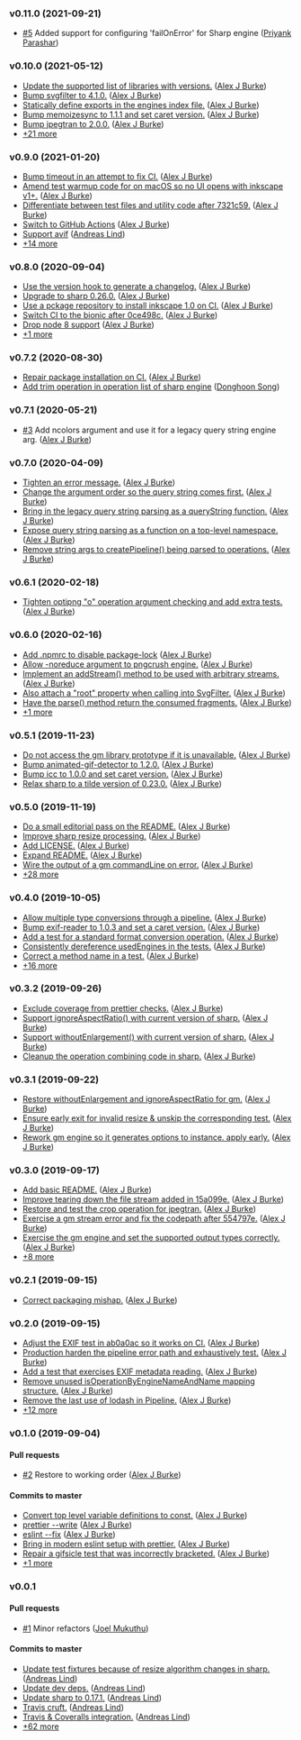 ### v0.11.0 (2021-09-21)

- [#5](https://github.com/papandreou/impro/pull/5) Added support for configuring 'failOnError' for Sharp engine ([Priyank Parashar](mailto:paras20xx@gmail.com))

### v0.10.0 (2021-05-12)

- [Update the supported list of libraries with versions.](https://github.com/papandreou/impro/commit/a685fe5162a94496adcc53956b95c5cda262175a) ([Alex J Burke](mailto:alex@alexjeffburke.com))
- [Bump svgfilter to 4.1.0.](https://github.com/papandreou/impro/commit/a664793ddd38d2141a73ba7d6e42fffd7141d181) ([Alex J Burke](mailto:alex@alexjeffburke.com))
- [Statically define exports in the engines index file.](https://github.com/papandreou/impro/commit/2fb6b001f142342818a3d4ef69babbd5879fdcaa) ([Alex J Burke](mailto:alex@alexjeffburke.com))
- [Bump memoizesync to 1.1.1 and set caret version.](https://github.com/papandreou/impro/commit/7c09e7cde3b9aed7d0b0a0f8bc5d3b37bd93ff13) ([Alex J Burke](mailto:alex@alexjeffburke.com))
- [Bump jpegtran to 2.0.0.](https://github.com/papandreou/impro/commit/e625663633de21d41b5eed14d141c425bfaeac4e) ([Alex J Burke](mailto:alex@alexjeffburke.com))
- [+21 more](https://github.com/papandreou/impro/compare/v0.9.0...v0.10.0)

### v0.9.0 (2021-01-20)

- [Bump timeout in an attempt to fix CI.](https://github.com/papandreou/impro/commit/e8076bbca73ae3be34b21e35802160f92b319b41) ([Alex J Burke](mailto:alex@alexjeffburke.com))
- [Amend test warmup code for on macOS so no UI opens with inkscape v1+.](https://github.com/papandreou/impro/commit/7648b6c1cc82a18d7943b5af1e7993993f49f321) ([Alex J Burke](mailto:alex@alexjeffburke.com))
- [Differentiate between test files and utility code after 7321c59.](https://github.com/papandreou/impro/commit/babe47de22133d0546f8860d471209c3ef12fca3) ([Alex J Burke](mailto:alex@alexjeffburke.com))
- [Switch to GitHub Actions](https://github.com/papandreou/impro/commit/6aeac2580e4f0ebb51fb8d46ac96056581d94189) ([Alex J Burke](mailto:alex@alexjeffburke.com))
- [Support avif](https://github.com/papandreou/impro/commit/90e47f64df8a0cc95e6acc2686a835aa3ed0071f) ([Andreas Lind](mailto:andreaslindpetersen@gmail.com))
- [+14 more](https://github.com/papandreou/impro/compare/v0.8.0...v0.9.0)

### v0.8.0 (2020-09-04)

- [Use the version hook to generate a changelog.](https://github.com/papandreou/impro/commit/73dabb8a00344f8ca0ced4016a3fd5dbd1bb945f) ([Alex J Burke](mailto:alex@alexjeffburke.com))
- [Upgrade to sharp 0.26.0.](https://github.com/papandreou/impro/commit/bece84fa3ec6205661fae41414d65a1835a5717e) ([Alex J Burke](mailto:alex@alexjeffburke.com))
- [Use a pckage repository to install inkscape 1.0 on CI.](https://github.com/papandreou/impro/commit/90d7970513087433f66cd33ccf30facad9ef1d29) ([Alex J Burke](mailto:alex@alexjeffburke.com))
- [Switch CI to the bionic after 0ce498c.](https://github.com/papandreou/impro/commit/3337f55c659771ca69781fb9afeecc4ee524a54f) ([Alex J Burke](mailto:alex@alexjeffburke.com))
- [Drop node 8 support](https://github.com/papandreou/impro/commit/8a79b49ad547dc4f4a7d4982824b5ea2b8b4854e) ([Alex J Burke](mailto:alex@alexjeffburke.com))
- [+1 more](https://github.com/papandreou/impro/compare/v0.7.2...v0.8.0)

### v0.7.2 (2020-08-30)

- [Repair package installation on CI.](https://github.com/papandreou/impro/commit/19378af5ab5b56794650e91311c1931ddc265ef6) ([Alex J Burke](mailto:alex@alexjeffburke.com))
- [Add trim operation in operation list of sharp engine](https://github.com/papandreou/impro/commit/af2aa36beb8c26317b7c9007dc22b68776f81896) ([Donghoon Song](mailto:thdehdgns@gmail.com))

### v0.7.1 (2020-05-21)

- [#3](https://github.com/papandreou/impro/pull/3) Add ncolors argument and use it for a legacy query string engine arg. ([Alex J Burke](mailto:alex@alexjeffburke.com))

### v0.7.0 (2020-04-09)

- [Tighten an error message.](https://github.com/papandreou/impro/commit/de3503b01f82bafa21edbe4e772052f81f1737c0) ([Alex J Burke](mailto:alex@alexjeffburke.com))
- [Change the argument order so the query string comes first.](https://github.com/papandreou/impro/commit/c0e050843e0d3b9ed42c94f84d0f11a6ea99c63e) ([Alex J Burke](mailto:alex@alexjeffburke.com))
- [Bring in the legacy query string parsing as a queryString function.](https://github.com/papandreou/impro/commit/8b445555249bbf8134a595cbae4c037bb92bd8da) ([Alex J Burke](mailto:alex@alexjeffburke.com))
- [Expose query string parsing as a function on a top-level namespace.](https://github.com/papandreou/impro/commit/56cc875e4b4dba39bac4b64ef4cf3d068817fd59) ([Alex J Burke](mailto:alex@alexjeffburke.com))
- [Remove string args to createPipeline\(\) being parsed to operations.](https://github.com/papandreou/impro/commit/fdce94324c678d176469390c5c788bf3f3c4832a) ([Alex J Burke](mailto:alex@alexjeffburke.com))

### v0.6.1 (2020-02-18)

- [Tighten optipng "o" operation argument checking and add extra tests.](https://github.com/papandreou/impro/commit/2e8505eb88f9496e6c32aff3cdf74fc4a7a13cd3) ([Alex J Burke](mailto:alex@alexjeffburke.com))

### v0.6.0 (2020-02-16)

- [Add .npmrc to disable package-lock](https://github.com/papandreou/impro/commit/807ed5011d8da7b72e5818b187aa56adf852488f) ([Alex J Burke](mailto:alex@alexjeffburke.com))
- [Allow -noreduce argument to pngcrush engine.](https://github.com/papandreou/impro/commit/16f863875cf6697a75ab1bdc861cbc3bdf84ef1f) ([Alex J Burke](mailto:alex@alexjeffburke.com))
- [Implement an addStream\(\) method to be used with arbitrary streams.](https://github.com/papandreou/impro/commit/ab9572884980e03b68c9fcd3e285c1e5362e2456) ([Alex J Burke](mailto:alex@alexjeffburke.com))
- [Also attach a "root" property when calling into SvgFilter.](https://github.com/papandreou/impro/commit/a51c0ca122780a3d6342db9898689cc04a6af7e7) ([Alex J Burke](mailto:alex@alexjeffburke.com))
- [Have the parse\(\) method return the consumed fragments.](https://github.com/papandreou/impro/commit/b76c52331426b5308b7e10c61a1c4bb4bfce8881) ([Alex J Burke](mailto:alex@alexjeffburke.com))
- [+1 more](https://github.com/papandreou/impro/compare/v0.5.1...v0.6.0)

### v0.5.1 (2019-11-23)

- [Do not access the gm library prototype if it is unavailable.](https://github.com/papandreou/impro/commit/dfe5dd539680c304a00e37f3ad0cb086d21d1d4f) ([Alex J Burke](mailto:alex@alexjeffburke.com))
- [Bump animated-gif-detector to 1.2.0.](https://github.com/papandreou/impro/commit/0a52e7d27949cfe895095217ed1ef5ab546d2c6a) ([Alex J Burke](mailto:alex@alexjeffburke.com))
- [Bump icc to 1.0.0 and set caret version.](https://github.com/papandreou/impro/commit/8fc1ffbeed6a6e37cd2537ff41abfec65dc3fd62) ([Alex J Burke](mailto:alex@alexjeffburke.com))
- [Relax sharp to a tilde version of 0.23.0.](https://github.com/papandreou/impro/commit/17ca9d1a95ffca4ca1fbcc20ec320fb14e5321ba) ([Alex J Burke](mailto:alex@alexjeffburke.com))

### v0.5.0 (2019-11-19)

- [Do a small editorial pass on the README.](https://github.com/papandreou/impro/commit/6a57cb1b748ade835e78a2703e65d60478e41f4e) ([Alex J Burke](mailto:alex@alexjeffburke.com))
- [Improve sharp resize processing.](https://github.com/papandreou/impro/commit/86d1ceac4135af109953da567f6a870d568d7e62) ([Alex J Burke](mailto:alex@alexjeffburke.com))
- [Add LICENSE.](https://github.com/papandreou/impro/commit/1af5b3b1045b39dae0d327aac7981d29e2c26df9) ([Alex J Burke](mailto:alex@alexjeffburke.com))
- [Expand README.](https://github.com/papandreou/impro/commit/47ac02dab06c966049f462628203ce32d3aa865e) ([Alex J Burke](mailto:alex@alexjeffburke.com))
- [Wire the output of a gm commandLine on error.](https://github.com/papandreou/impro/commit/a9b771002b90cfefea127271371d2fc5ab97a246) ([Alex J Burke](mailto:alex@alexjeffburke.com))
- [+28 more](https://github.com/papandreou/impro/compare/v0.4.0...v0.5.0)

### v0.4.0 (2019-10-05)

- [Allow multiple type conversions through a pipeline.](https://github.com/papandreou/impro/commit/edcc7cbf6c7009415de3e322dcbeeb881f520d0a) ([Alex J Burke](mailto:alex@alexjeffburke.com))
- [Bump exif-reader to 1.0.3 and set a caret version.](https://github.com/papandreou/impro/commit/9622391cd640965926f99b1866bc9408f900d7b1) ([Alex J Burke](mailto:alex@alexjeffburke.com))
- [Add a test for a standard format conversion operation.](https://github.com/papandreou/impro/commit/59ce44230b0df001fe8b33cb949713681298706c) ([Alex J Burke](mailto:alex@alexjeffburke.com))
- [Consistently dereference usedEngines in the tests.](https://github.com/papandreou/impro/commit/4d7f9b332c79d49cc17d8b27cbac8e79ac442488) ([Alex J Burke](mailto:alex@alexjeffburke.com))
- [Correct a method name in a test.](https://github.com/papandreou/impro/commit/1911a27be704e8f6234806f522e5f750844568d5) ([Alex J Burke](mailto:alex@alexjeffburke.com))
- [+16 more](https://github.com/papandreou/impro/compare/v0.3.2...v0.4.0)

### v0.3.2 (2019-09-26)

- [Exclude coverage from prettier checks.](https://github.com/papandreou/impro/commit/a12feaa233f094ff8f1f70a00633dfcd2b47435b) ([Alex J Burke](mailto:alex@alexjeffburke.com))
- [Support ignoreAspectRatio\(\) with current version of sharp.](https://github.com/papandreou/impro/commit/b7de6675aac3b5442c41df825be132f4b04ae1af) ([Alex J Burke](mailto:alex@alexjeffburke.com))
- [Support withoutEnlargement\(\) with current version of sharp.](https://github.com/papandreou/impro/commit/65562131d84f9f544c6bd4cc931ef480a777290f) ([Alex J Burke](mailto:alex@alexjeffburke.com))
- [Cleanup the operation combining code in sharp.](https://github.com/papandreou/impro/commit/878b84fa013f274311112adff5d36fae88132843) ([Alex J Burke](mailto:alex@alexjeffburke.com))

### v0.3.1 (2019-09-22)

- [Restore withoutEnlargement and ignoreAspectRatio for gm.](https://github.com/papandreou/impro/commit/9fbdb7e561f22ea3c111f1e5eb9ac69421aaf91a) ([Alex J Burke](mailto:alex@alexjeffburke.com))
- [Ensure early exit for invalid resize & unskip the corresponding test.](https://github.com/papandreou/impro/commit/2dca2eb3b049e0c7021c6ce1b082e00fadbb1ca1) ([Alex J Burke](mailto:alex@alexjeffburke.com))
- [Rework gm engine so it generates options to instance. apply early.](https://github.com/papandreou/impro/commit/3f5f309e3665ebcc0fac96a68651b7a87389aab5) ([Alex J Burke](mailto:alex@alexjeffburke.com))

### v0.3.0 (2019-09-17)

- [Add basic README.](https://github.com/papandreou/impro/commit/77b2925676faa5593f4ae7bbb3232210ea0e544e) ([Alex J Burke](mailto:alex@alexjeffburke.com))
- [Improve tearing down the file stream added in 15a099e.](https://github.com/papandreou/impro/commit/c84ef12bab52933be15f2758888fd462cc6ae00a) ([Alex J Burke](mailto:alex@alexjeffburke.com))
- [Restore and test the crop operation for jpegtran.](https://github.com/papandreou/impro/commit/a3dbefb8c67eed9b44003a1646d7a35c01d93dd6) ([Alex J Burke](mailto:alex@alexjeffburke.com))
- [Exercise a gm stream error and fix the codepath after 554797e.](https://github.com/papandreou/impro/commit/eead1c174dfed1aecb31ebbc1cb34085b365ff45) ([Alex J Burke](mailto:alex@alexjeffburke.com))
- [Exercise the gm engine and set the supported output types correctly.](https://github.com/papandreou/impro/commit/beec45661044387db4860a6d725b8f8e049b1265) ([Alex J Burke](mailto:alex@alexjeffburke.com))
- [+8 more](https://github.com/papandreou/impro/compare/v0.2.1...v0.3.0)

### v0.2.1 (2019-09-15)

- [Correct packaging mishap.](https://github.com/papandreou/impro/commit/933c824ec40febe2b6c651c58e8e88892ac8af05) ([Alex J Burke](mailto:alex@alexjeffburke.com))

### v0.2.0 (2019-09-15)

- [Adjust the EXIF test in ab0a0ac so it works on CI.](https://github.com/papandreou/impro/commit/b8a9da1c18f5d4dd158c972a48d6b30e77a9169c) ([Alex J Burke](mailto:alex@alexjeffburke.com))
- [Production harden the pipeline error path and exhaustively test.](https://github.com/papandreou/impro/commit/554797e0b4995908b993c40e10cd3f3ff8645190) ([Alex J Burke](mailto:alex@alexjeffburke.com))
- [Add a test that exercises EXIF metadata reading.](https://github.com/papandreou/impro/commit/ab0a0ac3f43c85661e44260265710d908d64c0f1) ([Alex J Burke](mailto:alex@alexjeffburke.com))
- [Remove unused isOperationByEngineNameAndName mapping structure.](https://github.com/papandreou/impro/commit/784c33008079aa3a641830d29c29be5cca5dd718) ([Alex J Burke](mailto:alex@alexjeffburke.com))
- [Remove the last use of lodash in Pipeline.](https://github.com/papandreou/impro/commit/a254944ddce017c9f37259688371b26f86500fd1) ([Alex J Burke](mailto:alex@alexjeffburke.com))
- [+12 more](https://github.com/papandreou/impro/compare/v0.1.0...v0.2.0)

### v0.1.0 (2019-09-04)

#### Pull requests

- [#2](https://github.com/papandreou/impro/pull/2) Restore to working order ([Alex J Burke](mailto:alex@alexjeffburke.com))

#### Commits to master

- [Convert top level variable definitions to const.](https://github.com/papandreou/impro/commit/3922eef638214d08cecfd9a9889d00c8e191e7da) ([Alex J Burke](mailto:alex@alexjeffburke.com))
- [prettier --write](https://github.com/papandreou/impro/commit/e9b8070f58631e48371068d26197af71a938fb7f) ([Alex J Burke](mailto:alex@alexjeffburke.com))
- [eslint --fix](https://github.com/papandreou/impro/commit/3ddddb4240e8e8962e18479311b10c21a31a8a37) ([Alex J Burke](mailto:alex@alexjeffburke.com))
- [Bring in modern eslint setup with prettier.](https://github.com/papandreou/impro/commit/a809e638ccf37a5583f299671e67b70c5c50dc76) ([Alex J Burke](mailto:alex@alexjeffburke.com))
- [Repair a gifsicle test that was incorrectly bracketed.](https://github.com/papandreou/impro/commit/d4f62a82600a31d931549b5b540855fb5f6854d5) ([Alex J Burke](mailto:alex@alexjeffburke.com))
- [+1 more](https://github.com/papandreou/impro/compare/v0.0.1...v0.1.0)

### v0.0.1
#### Pull requests

- [#1](https://github.com/papandreou/impro/pull/1) Minor refactors ([Joel Mukuthu](mailto:jmu@one.com))

#### Commits to master

- [Update test fixtures because of resize algorithm changes in sharp.](https://github.com/papandreou/impro/commit/67c31e10e091b6c8d9b8015e82e0fca9e5f9d290) ([Andreas Lind](mailto:andreas@one.com))
- [Update dev deps.](https://github.com/papandreou/impro/commit/a8db46466ccbfefeb79cd19d37032cab0247578c) ([Andreas Lind](mailto:andreas@one.com))
- [Update sharp to 0.17.1.](https://github.com/papandreou/impro/commit/3c1013e5f804ca3d42c1571b17a201b6931c268c) ([Andreas Lind](mailto:andreas@one.com))
- [Travis cruft.](https://github.com/papandreou/impro/commit/35130239947e0de5f25cf9d0ac44ae061f04dbcf) ([Andreas Lind](mailto:andreas@one.com))
- [Travis & Coveralls integration.](https://github.com/papandreou/impro/commit/91062b3544d0b9d1224c4be9b2e704096cc83cb4) ([Andreas Lind](mailto:andreas@one.com))
- [+62 more](https://github.com/papandreou/impro/compare/67c31e10e091b6c8d9b8015e82e0fca9e5f9d290%5E...v0.0.1)

